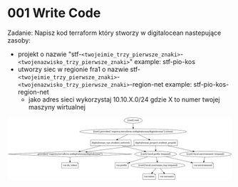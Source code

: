 # 001 Write Code
Zadanie: Napisz kod terraform który stworzy w digitalocean nastepujące zasoby:
- projekt o nazwie "stf-`<twojeimie_trzy_pierwsze_znaki>`-`<twojenazwisko_trzy_pierwsze_znaki>`" example: stf-pio-kos
- utworzy siec w regionie fra1 o nazwie stf-`<twojeimie_trzy_pierwsze_znaki>`-`<twojenazwisko_trzy_pierwsze_znaki>`-region-net example: stf-pio-kos-region-net
    - jako adres sieci wykorzystaj 10.10.X.0/24 gdzie X to numer twojej maszyny wirtualnej

![PNG GRAPH](/001_terraform_workflow/001_write_code/digitalocean_example/graph.png "Przykład graficzny konfiguracji")